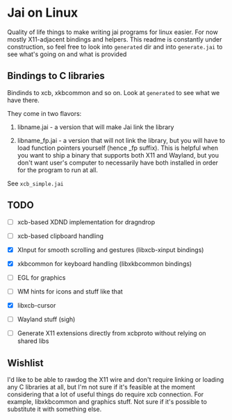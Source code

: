 # Jai on Linux
Quality of life things to make writing jai programs for linux easier. For now mostly X11-adjacent bindings and helpers. This readme is constantly under construction, so feel free to look into `generated` dir and into `generate.jai` to see what's going on and what is provided

## Bindings to C libraries
Bindinds to xcb, xkbcommon and so on. Look at `generated` to see what we have there.

They come in two flavors:
1) libname.jai - a version that will make Jai link the library

2) libname_fp.jai - a version that will not link the library, but you will have to load function pointers yourself (hence _fp suffix). This is helpful when you want to ship a binary that supports both X11 and Wayland, but you don't want user's computer to necessarily have both installed in order for the program to run at all.

See `xcb_simple.jai`


## TODO

- [ ] xcb-based XDND implementation for dragndrop
- [ ] xcb-based clipboard handling
- [x] XInput for smooth scrolling and gestures (libxcb-xinput bindings)
- [x] xkbcommon for keyboard handling (libxkbcommon bindings)
- [ ] EGL for graphics
- [ ] WM hints for icons and stuff like that
- [x] libxcb-cursor
- [ ] Wayland stuff (sigh)
- [ ] Generate X11 extensions directly from xcbproto without relying on shared libs


## Wishlist
I'd like to be able to rawdog the X11 wire and don't require linking or loading any C libraries at all, but I'm not sure if it's feasible at the moment considering that a lot of useful things do require xcb connection. For example, libxkbcommon and graphics stuff. Not sure if it's possible to substitute it with something else.
